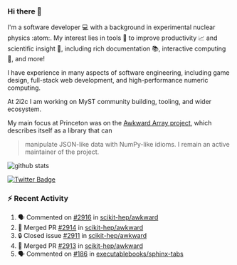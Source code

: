 ### Hi there 👋 

I'm a software developer 💻 with a background in experimental nuclear physics :atom:. My interest lies in tools :wrench: to improve productivity :chart_with_upwards_trend: and scientific insight :telescope:, including rich documentation 📚, interactive computing 🧮, and more! 

I have experience in many aspects of software engineering, including game design, full-stack web development, and high-performance numeric computing. 

At 2i2c I am working on MyST community building, tooling, and wider ecosystem. 

My main focus at Princeton was on the [Awkward Array project](awkward-array.org/), which describes itself as a library that can 
> manipulate JSON-like data with NumPy-like idioms. I remain an active maintainer of the project. 

![github stats](https://github-readme-stats.vercel.app/api?username=agoose77&show_icons=true&hide_rank=true&hide_title=true&bg_color=30,e76445,904e95&text_color=efe3ec&icon_color=efe3ec)
<!--
**agoose77/agoose77** is a ✨ _special_ ✨ repository because its `README.md` (this file) appears on your GitHub profile.

Here are some ideas to get you started:

- 🔭 I’m currently working on ...
- 🌱 I’m currently learning ...
- 👯 I’m looking to collaborate on ...
- 🤔 I’m looking for help with ...
- 💬 Ask me about ...
- 📫 How to reach me: ...
- 😄 Pronouns: ...
- ⚡ Fun fact: ...
-->

[![Twitter Badge](https://img.shields.io/twitter/follow/agoose77?style=flat-square&logo=Twitter&logoColor=white&color=cornflowerblue)](https://twitter.com/agoose77)

### :zap: Recent Activity

<!--START_SECTION:activity-->
1. 🗣 Commented on [#2916](https://github.com/scikit-hep/awkward/issues/2916#issuecomment-1870502175) in [scikit-hep/awkward](https://github.com/scikit-hep/awkward)
2. 🎉 Merged PR [#2914](https://github.com/scikit-hep/awkward/pull/2914) in [scikit-hep/awkward](https://github.com/scikit-hep/awkward)
3. 🔒 Closed issue [#2911](https://github.com/scikit-hep/awkward/issues/2911) in [scikit-hep/awkward](https://github.com/scikit-hep/awkward)
4. 🎉 Merged PR [#2913](https://github.com/scikit-hep/awkward/pull/2913) in [scikit-hep/awkward](https://github.com/scikit-hep/awkward)
5. 🗣 Commented on [#186](https://github.com/executablebooks/sphinx-tabs/pull/186#issuecomment-1867456887) in [executablebooks/sphinx-tabs](https://github.com/executablebooks/sphinx-tabs)
<!--END_SECTION:activity-->

